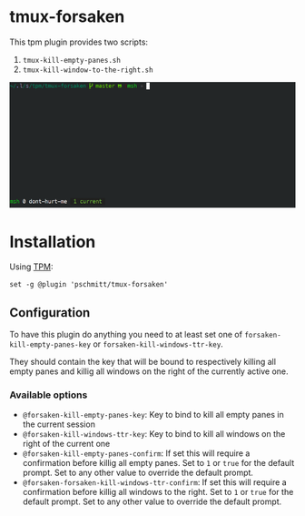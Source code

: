 # tmux-forsaken

This tpm plugin provides two scripts:

1. `tmux-kill-empty-panes.sh`
2. `tmux-kill-window-to-the-right.sh`

![](./kill-windows-ttr.gif)

# Installation

Using [TPM](https://github.com/tmux-plugins/tpm):

```
set -g @plugin 'pschmitt/tmux-forsaken'
```

## Configuration

To have this plugin do anything you need to at least set one of
`forsaken-kill-empty-panes-key` or `forsaken-kill-windows-ttr-key`.

They should contain the key that will be bound to respectively killing all
empty panes and killig all windows on the right of the currently active one.

### Available options

- `@forsaken-kill-empty-panes-key`: Key to bind to kill all empty panes in the
current session
- `@forsaken-kill-windows-ttr-key`: Key to bind to kill all windows on the right 
of the current one
- `@forsaken-kill-empty-panes-confirm`: If set this will require a confirmation
before killig all empty panes. Set to `1` or `true` for the default prompt. Set
to any other value to override the default prompt.
- `@forsaken-forsaken-kill-windows-ttr-confirm`: If set this will require a
confirmation before killig all windows to the right. Set to `1` or `true` 
for the default prompt. Set to any other value to override the default prompt.
